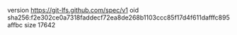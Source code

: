 version https://git-lfs.github.com/spec/v1
oid sha256:f2e302ce0a7318faddecf72ea8de268b1103ccc85f17d4f611dafffc895affbc
size 17642
